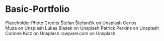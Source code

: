 # Basic-Portfolio

Placeholder Photo Credits
Štefan Štefančík on Unsplash
Carlos Muza on Unsplash
Lukas Blazek on Unsplash
Patrick Perkins on Unsplash
Corinne Kutz on Unsplash
rawpixel.com on Unsplash
